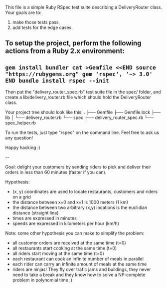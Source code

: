 This file is a simple Ruby RSpec test suite describing a DeliveryRouter class.
Your goals are to:
1) make those tests pass,
2) add tests for the edge cases.

To setup the project, perform the following actions from a Ruby 2.x environment:
---
`gem install bundler
cat >Gemfile <<END
source "https://rubygems.org"
gem 'rspec', '~> 3.0'
END
bundle install
rspec --init`
---

Then put the "delivery_router_spec.rb" test suite file in the spec/ folder,
and create a lib/delivery_router.rb file which should hold the DeliveryRouter class.

Your project tree should look like this:
.
├── Gemfile
├── Gemfile.lock
├── lib
│   └── delivery_router.rb
└── spec
  ├── delivery_router_spec.rb
  └── spec_helper.rb

To run the tests, just type "rspec" on the command line.
Feel free to ask us any question!

Happy hacking :)

--

Goal: delight your customers by sending riders to pick and deliver their orders
in less than 60 minutes (faster if you can).

Hypothesis:
- (x, y) coordinates are used to locate restaurants, customers and riders on a grid
- the distance between x=0 and x=1 is 1000 meters (1 km)
- the distance between two arbitrary (x,y) locations is the euclidian distance (straight line)
- times are expressed in minutes
- speeds are expressed in kilometers per hour (km/h)

Note: some other hypothesis you can make to simplify the problem:
- all customer orders are received at the same time (t=0)
- all restaurants start cooking at the same time (t=0)
- all riders start moving at the same time (t=0)
- each restaurant can cook an infinite number of meals in parallel
- each rider can carry an infinite amount of meals at the same time
- riders are ninjas! They fly over trafic jams and buildings, they never need to take
  a break and they know how to solve a NP-complete problem in polynomial time ;)
